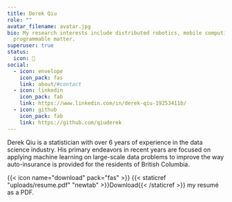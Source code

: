 ```yaml
---
title: Derek Qiu
role: ""
avatar_filename: avatar.jpg
bio: My research interests include distributed robotics, mobile computing and
  programmable matter.
superuser: true
status:
  icon: 🚀
social:
  - icon: envelope
    icon_pack: fas
    link: about/#contact
  - icon: linkedin
    icon_pack: fab
    link: https://www.linkedin.com/in/derek-qiu-19253411b/
  - icon: github
    icon_pack: fab
    link: https://github.com/qiuderek
---
```

Derek Qiu is a statistician with over 6 years of experience in the data science industry. His primary endeavors in recent years are focused on applying machine learning on large-scale data problems to improve the way auto-insurance is provided for the residents of British Columbia.

{{< icon name="download" pack="fas" >}} {{< staticref "uploads/resume.pdf" "newtab" >}}Download{{< /staticref >}} my resumé as a PDF.

